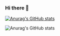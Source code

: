 ### Hi there 👋


[![Anurag's GitHub stats](https://github-readme-stats.vercel.app/api?username=Daulet02)](https://github.com/anuraghazra/github-readme-stats)


![Anurag's GitHub stats](https://github-readme-stats.vercel.app/api?username=Daulet02&show_icons=true)
